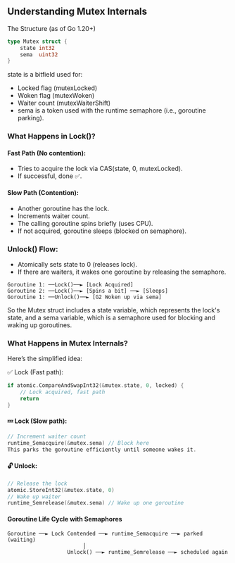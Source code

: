 ## Understanding Mutex Internals
The Structure (as of Go 1.20+)

```go
type Mutex struct {
    state int32
    sema  uint32
}
```

state is a bitfield used for:
- Locked flag (mutexLocked)
- Woken flag (mutexWoken)
- Waiter count (mutexWaiterShift)
- sema is a token used with the runtime semaphore (i.e., goroutine parking).

### What Happens in Lock()?
#### Fast Path (No contention):

- Tries to acquire the lock via CAS(state, 0, mutexLocked).
- If successful, done ✅.

#### Slow Path (Contention):
- Another goroutine has the lock.
- Increments waiter count.
- The calling goroutine spins briefly (uses CPU).
- If not acquired, goroutine sleeps (blocked on semaphore).

### Unlock() Flow:
- Atomically sets state to 0 (releases lock).
- If there are waiters, it wakes one goroutine by releasing the semaphore.

```shell
Goroutine 1: ──Lock()──► [Lock Acquired]
Goroutine 2: ──Lock()──► [Spins a bit] ──► [Sleeps]
Goroutine 1: ──Unlock()──► [G2 Woken up via sema]
```

So the Mutex struct includes a state variable, which represents the lock's state, and a sema variable, which is a semaphore used for blocking and waking up goroutines.

### What Happens in Mutex Internals?
Here’s the simplified idea:

✅ Lock (Fast path):

```go
if atomic.CompareAndSwapInt32(&mutex.state, 0, locked) {
    // Lock acquired, fast path
    return
}
```

#### 💤 Lock (Slow path):
```go
// Increment waiter count
runtime_Semacquire(&mutex.sema) // Block here
This parks the goroutine efficiently until someone wakes it.
```

#### 🔓 Unlock:

```go
// Release the lock
atomic.StoreInt32(&mutex.state, 0)
// Wake up waiter
runtime_Semrelease(&mutex.sema) // Wake up one goroutine
```

#### Goroutine Life Cycle with Semaphores
```text
Goroutine ──► Lock Contended ──► runtime_Semacquire ──► parked (waiting)
                        │
                   Unlock() ──► runtime_Semrelease ──► scheduled again
```
